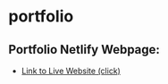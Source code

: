 # portfolio


## Portfolio Netlify Webpage:
   - <a href="https://creative-cranachan-072404.netlify.app/">Link to Live Website (click) </a>
